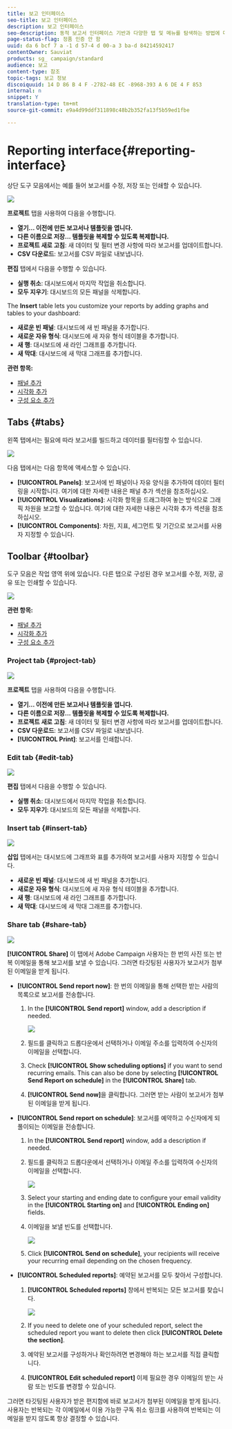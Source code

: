 ```yaml
---
title: 보고 인터페이스
seo-title: 보고 인터페이스
description: 보고 인터페이스
seo-description: 동적 보고서 인터페이스 기반과 다양한 탭 및 메뉴를 탐색하는 방법에 대해 자세히 알아보십시오.
page-status-flag: 정품 인증 안 함
uuid: da 6 bcf 7 a -1 d 57-4 d 00-a 3 ba-d 84214592417
contentOwner: Sauviat
products: sg_ campaign/standard
audience: 보고
content-type: 참조
topic-tags: 보고 정보
discoiquuid: 14 D 86 B 4 F -2782-48 EC -8968-393 A 6 DE 4 F 853
internal: n
snippet: Y
translation-type: tm+mt
source-git-commit: e9a4d99ddf311898c48b2b352fa13f5b59ed1fbe

---
```



# Reporting interface{#reporting-interface}

상단 도구 모음에서는 예를 들어 보고서를 수정, 저장 또는 인쇄할 수 있습니다.

![](assets/dynamic_report_toolbar.png)

**프로젝트** 탭을 사용하여 다음을 수행합니다.

* **열기... 이전에 만든 보고서나 템플릿을 엽니다.**
* **다른 이름으로 저장... 템플릿을 복제할 수 있도록 복제합니다.**
* **프로젝트 새로 고침**: 새 데이터 및 필터 변경 사항에 따라 보고서를 업데이트합니다.
* **CSV 다운로드**: 보고서를 CSV 파일로 내보냅니다.

**편집** 탭에서 다음을 수행할 수 있습니다.

* **실행 취소**: 대시보드에서 마지막 작업을 취소합니다.
* **모두 지우기**: 대시보드의 모든 패널을 삭제합니다.

The **Insert** table lets you customize your reports by adding graphs and tables to your dashboard:

* **새로운 빈 패널**: 대시보드에 새 빈 패널을 추가합니다.
* **새로운 자유 형식**: 대시보드에 새 자유 형식 테이블을 추가합니다.
* **새 행**: 대시보드에 새 라인 그래프를 추가합니다.
* **새 막대**: 대시보드에 새 막대 그래프를 추가합니다.

**관련 항목:**

* [패널 추가](../../reporting/using/adding-panels.md)
* [시각화 추가](../../reporting/using/adding-visualizations.md)
* [구성 요소 추가](../../reporting/using/adding-components.md)

## Tabs {#tabs}

왼쪽 탭에서는 필요에 따라 보고서를 빌드하고 데이터를 필터링할 수 있습니다.

![](assets/dynamic_report_interface.png)

다음 탭에서는 다음 항목에 액세스할 수 있습니다.

* **[!UICONTROL Panels]**: 보고서에 빈 패널이나 자유 양식을 추가하여 데이터 필터링을 시작합니다. 여기에 대한 자세한 내용은 패널 추가 섹션을 참조하십시오.
* **[!UICONTROL Visualizations]**: 시각화 항목을 드래그하여 놓는 방식으로 그래픽 차원을 보고할 수 있습니다. 여기에 대한 자세한 내용은 시각화 추가 섹션을 참조하십시오.
* **[!UICONTROL Components]**: 차원, 지표, 세그먼트 및 기간으로 보고서를 사용자 지정할 수 있습니다.

## Toolbar {#toolbar}

도구 모음은 작업 영역 위에 있습니다. 다른 탭으로 구성된 경우 보고서를 수정, 저장, 공유 또는 인쇄할 수 있습니다.

![](assets/dynamic_report_toolbar.png)

**관련 항목:**

* [패널 추가](../../reporting/using/adding-panels.md)
* [시각화 추가](../../reporting/using/adding-visualizations.md)
* [구성 요소 추가](../../reporting/using/adding-components.md)

### Project tab {#project-tab}

![](assets/tab_project.png)

**프로젝트** 탭을 사용하여 다음을 수행합니다.

* **열기... 이전에 만든 보고서나 템플릿을 엽니다.**
* **다른 이름으로 저장... 템플릿을 복제할 수 있도록 복제합니다.**
* **프로젝트 새로 고침**: 새 데이터 및 필터 변경 사항에 따라 보고서를 업데이트합니다.
* **CSV 다운로드**: 보고서를 CSV 파일로 내보냅니다.
* **[!UICONTROL Print]**: 보고서를 인쇄합니다.

### Edit tab {#edit-tab}

![](assets/tab_edit.png)

**편집** 탭에서 다음을 수행할 수 있습니다.

* **실행 취소**: 대시보드에서 마지막 작업을 취소합니다.
* **모두 지우기**: 대시보드의 모든 패널을 삭제합니다.

### Insert tab {#insert-tab}

![](assets/tab_insert.png)

**삽입** 탭에서는 대시보드에 그래프와 표를 추가하여 보고서를 사용자 지정할 수 있습니다.

* **새로운 빈 패널**: 대시보드에 새 빈 패널을 추가합니다.
* **새로운 자유 형식**: 대시보드에 새 자유 형식 테이블을 추가합니다.
* **새 행**: 대시보드에 새 라인 그래프를 추가합니다.
* **새 막대**: 대시보드에 새 막대 그래프를 추가합니다.

### Share tab {#share-tab}

![](assets/tab_share_1.png)

**[!UICONTROL Share]** 이 탭에서 Adobe Campaign 사용자는 한 번의 사진 또는 반복 이메일을 통해 보고서를 보낼 수 있습니다. 그러면 타깃팅된 사용자가 보고서가 첨부된 이메일을 받게 됩니다.

* **[!UICONTROL Send report now]**: 한 번의 이메일을 통해 선택한 받는 사람의 목록으로 보고서를 전송합니다.

   1. In the **[!UICONTROL Send report]** window, add a description if needed.

      ![](assets/tab_share_4.png)

   1. 필드를 클릭하고 드롭다운에서 선택하거나 이메일 주소를 입력하여 수신자의 이메일을 선택합니다.
   1. Check **[!UICONTROL Show scheduling options]** if you want to send recurring emails. This can also be done by selecting **[!UICONTROL Send Report on schedule]** in the **[!UICONTROL Share]** tab.
   1. **[!UICONTROL Send now]**&#x200B;을 클릭합니다. 그러면 받는 사람이 보고서가 첨부된 이메일을 받게 됩니다.

* **[!UICONTROL Send report on schedule]**: 보고서를 예약하고 수신자에게 되풀이되는 이메일을 전송합니다.

   1. In the **[!UICONTROL Send report]** window, add a description if needed.
   1. 필드를 클릭하고 드롭다운에서 선택하거나 이메일 주소를 입력하여 수신자의 이메일을 선택합니다.

      ![](assets/tab_share_5.png)

   1. Select your starting and ending date to configure your email validity in the **[!UICONTROL Starting on]** and **[!UICONTROL Ending on]** fields.
   1. 이메일을 보낼 빈도를 선택합니다.

      ![](assets/tab_share_2.png)

   1. Click **[!UICONTROL Send on schedule]**, your recipients will receive your recurring email depending on the chosen frequency.

* **[!UICONTROL Scheduled reports]**: 예약된 보고서를 모두 찾아서 구성합니다.

   1. **[!UICONTROL Scheduled reports]** 창에서 반복되는 모든 보고서를 찾습니다.

      ![](assets/tab_share_3.png)

   1. If you need to delete one of your scheduled report, select the scheduled report you want to delete then click **[!UICONTROL Delete the section]**.
   1. 예약된 보고서를 구성하거나 확인하려면 변경해야 하는 보고서를 직접 클릭합니다.
   1. **[!UICONTROL Edit scheduled report]** 이제 필요한 경우 이메일의 받는 사람 또는 빈도를 변경할 수 있습니다.

그러면 타깃팅된 사용자가 받은 편지함에 바로 보고서가 첨부된 이메일을 받게 됩니다. 사용자는 반복되는 각 이메일에서 이용 가능한 구독 취소 링크를 사용하여 반복되는 이메일을 받지 않도록 항상 결정할 수 있습니다.
